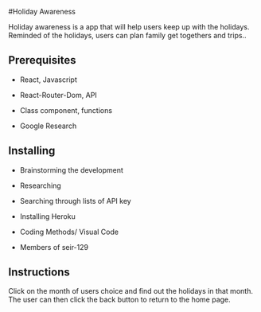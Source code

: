 #Holiday Awareness

Holiday awareness is a app that will help users keep up with the holidays. Reminded of the holidays, users can plan family get togethers and trips..

## Prerequisites

- React, Javascript

- React-Router-Dom, API

- Class component, functions

- Google Research

## Installing

- Brainstorming the development

- Researching

- Searching through lists of API key

- Installing Heroku

- Coding Methods/ Visual Code

- Members of seir-129

## Instructions

Click on the month of users choice and find out the holidays in that month. The user can then click the back button to return to the home page.
